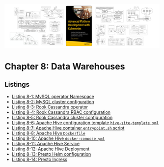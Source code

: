 [![Book Cover - Advanced Platform Development with Kubernetes: Enabling Data Management, the Internet of Things, Blockchain, and Machine Learning](../img/apk8s-banner-w.jpg)](https://imti.co/kubernetes-platform-book/)

# Chapter 8: Data Warehouses

## Listings

- [Listing 8-1: MySQL operator Namespace](/chapter-08/cluster-apk8s-dev5/000-cluster/25-mysql-operator/00-namespace.yml)
- [Listing 8-2: MySQL cluster configuration](/chapter-08/cluster-apk8s-dev5/003-data/080-mysql/90-cluster.yml)
- [Listing 8-3: Rook Cassandra operator](/chapter-08/cluster-apk8s-dev5/000-cluster/23-rook-cassandra/00-operator.yml)
- [Listing 8-4: Rook Cassandra RBAC configuration](/chapter-08/cluster-apk8s-dev5/003-data/060-cassandra/15-rbac.yml)
- [Listing 8-5: Rook Cassandra cluster configuration](/chapter-08/cluster-apk8s-dev5/003-data/060-cassandra/90-cluster.yml)
- [Listing 8-6: Apache Hive configuration template `hive-site-template.xml`](/chapter-08/hive/hive-site-template.xml)
- [Listing 8-7: Apache Hive container `entrypoint.sh` script](/chapter-08/hive/entrypoint.sh)
- [Listing 8-8: Apache Hive `Dockerfile`](/chapter-08/hive/Dockerfile)<!-- @IGNORE PREVIOUS: link -->
- [Listing 8-10: Apache Hive `docker-compose.yml`](/chapter-08/hive/docker-compose.yml)
- [Listing 8-11: Apache Hive Service](/chapter-08/cluster-apk8s-dev5/003-data/085-hive/10-service.yml)
- [Listing 8-12: Apache Hive Deployment](/chapter-08/cluster-apk8s-dev5/003-data/085-hive/30-deployment.yml)
- [Listing 8-13: Presto Helm configuration](/chapter-08/cluster-apk8s-dev5/003-data/095-presto/values.yml)
- [Listing 8-14: Presto Ingress](/chapter-08/cluster-apk8s-dev5/003-data/095-presto/50-ingress.yml)

